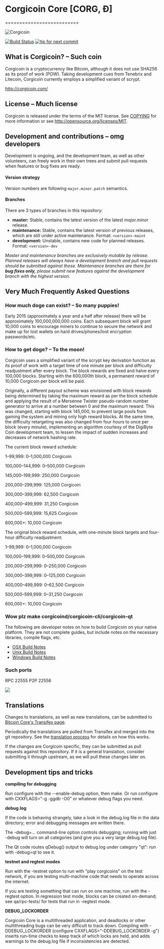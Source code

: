 # Corgicoin Core [CORG, Ð]
==========================

![Corgicoin](http://static.tumblr.com/ppdj5y9/Ae9mxmxtp/300coin.png)

[![Build Status](https://travis-ci.org/corgicoin/corgicoin.svg?branch=1.7-dev)](https://travis-ci.org/corgicoin/corgicoin) [![tip for next commit](https://tip4commit.com/projects/702.svg)](https://tip4commit.com/github/corgicoin/corgicoin)

## What is Corgicoin? – Such coin
Corgicoin is a cryptocurrency like Bitcoin, although it does not use SHA256 as its proof of work (POW). Taking development cues from Tenebrix and Litecoin, Corgicoin currently employs a simplified variant of scrypt.

http://corgicoin.com/

## License – Much license
Corgicoin is released under the terms of the MIT license. See [COPYING](COPYING)
for more information or see http://opensource.org/licenses/MIT.

## Development and contributions – omg developers
Development is ongoing, and the development team, as well as other volunteers, can freely work in their own trees and submit pull requests when features or bug fixes are ready.

#### Version strategy
Version numbers are following ```major.minor.patch``` semantics.

#### Branches
There are 3 types of branches in this repository:

- **master:** Stable, contains the latest version of the latest *major.minor* release.
- **maintenance:** Stable, contains the latest version of previous releases, which are still under active maintenance. Format: ```<version>-maint```
- **development:** Unstable, contains new code for planned releases. Format: ```<version>-dev```

*Master and maintenance branches are exclusively mutable by release. Planned releases will always have a development branch and pull requests should be submitted against those. Maintenance branches are there for* ***bug fixes only,*** *please submit new features against the development branch with the highest version.*

## Very Much Frequently Asked Questions

### How much doge can exist? – So many puppies!
Early 2015 (approximately a year and a half after release) there will be approximately 100,000,000,000 coins.
Each subsequent block will grant 10,000 coins to encourage miners to continue to secure the network and make up for lost wallets on hard drives/phones/lost encryption passwords/etc.

### How to get doge? – To the moon!
Corgicoin uses a simplified variant of the scrypt key derivation function as its proof of work with a target time of one minute per block and difficulty readjustment after every block. The block rewards are fixed and halve every 100,000 blocks. Starting with the 600,000th block, a permanent reward of 10,000 Corgicoin per block will be paid. 

Originally, a different payout scheme was envisioned with block rewards being determined by taking the maximum reward as per the block schedule and applying the result of a Mersenne Twister pseudo-random number generator to arrive at a number between 0 and the maximum reward. This was changed, starting with block 145,000, to prevent large pools from gaming the system and mining only high reward blocks. At the same time, the difficulty retargeting was also changed from four hours to once per block (every minute), implementing an algorithm courtesy of the DigiByte Coin development team, to lessen the impact of sudden increases and decreases of network hashing rate.

The current block reward schedule:

1–99,999: 0–1,000,000 Corgicoin 

100,000–144,999: 0–500,000 Corgicoin

145,000–199,999: 250,000 Corgicoin

200,000–299,999: 125,000 Corgicoin

300,000–399,999: 62,500 Corgicoin

400,000–499,999: 31,250 Corgicoin

500,000–599,999: 15,625 Corgicoin

600,000+: 10,000 Corgicoin

The original block reward schedule, with one-minute block targets and four-hour difficulty readjustment:

1–99,999: 0–1,000,000 Corgicoin 

100,000–199,999: 0–500,000 Corgicoin

200,000–299,999: 0–250,000 Corgicoin

300,000–399,999: 0–125,000 Corgicoin

400,000–499,999: 0–62,500 Corgicoin

500,000–599,999: 0–31,250 Corgicoin

600,000+: 10,000 Corgicoin

### Wow plz make corgicoind/corgicoin-cli/corgicoin-qt

  The following are developer notes on how to build Corgicoin on your native platform. They are not complete guides, but include notes on the necessary libraries, compile flags, etc.

  - [OSX Build Notes](doc/build-osx.md)
  - [Unix Build Notes](doc/build-unix.md)
  - [Windows Build Notes](doc/build-msw.md)

### Such ports
RPC 22555
P2P 22556

![](http://dogesay.com/wow//////such/coin)

Translations
------------

Changes to translations, as well as new translations, can be submitted to
[Bitcoin Core's Transifex page](https://www.transifex.com/projects/p/bitcoin/).

Periodically the translations are pulled from Transifex and merged into the git repository. See the
[translation process](doc/translation_process.md) for details on how this works.

If the changes are Corgicoin specific, they can be submitted as pull requests against this repository.
If it is a general translation, consider submitting it through upstream, as we will pull these changes later on.

Development tips and tricks
---------------------------

**compiling for debugging**

Run configure with the --enable-debug option, then make. Or run configure with
CXXFLAGS="-g -ggdb -O0" or whatever debug flags you need.

**debug.log**

If the code is behaving strangely, take a look in the debug.log file in the data directory;
error and debugging messages are written there.

The -debug=... command-line option controls debugging; running with just -debug will turn
on all categories (and give you a very large debug.log file).

The Qt code routes qDebug() output to debug.log under category "qt": run with -debug=qt
to see it.

**testnet and regtest modes**

Run with the -testnet option to run with "play corgicoins" on the test network, if you
are testing multi-machine code that needs to operate across the internet.

If you are testing something that can run on one machine, run with the -regtest option.
In regression test mode, blocks can be created on-demand; see qa/rpc-tests/ for tests
that run in -regtest mode.

**DEBUG_LOCKORDER**

Corgicoin Core is a multithreaded application, and deadlocks or other multithreading bugs
can be very difficult to track down. Compiling with -DDEBUG_LOCKORDER (configure
CXXFLAGS="-DDEBUG_LOCKORDER -g") inserts run-time checks to keep track of which locks
are held, and adds warnings to the debug.log file if inconsistencies are detected.
